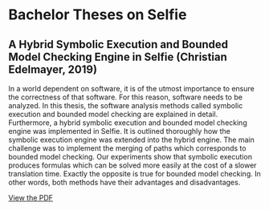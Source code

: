 # Bachelor Theses on Selfie

## A Hybrid Symbolic Execution and Bounded Model Checking Engine in Selfie (Christian Edelmayer, 2019)

In a world dependent on software, it is of the utmost importance to ensure the correctness of that software. For this reason, software needs to be analyzed. In this thesis, the software analysis methods called symbolic execution and bounded model checking are explained in detail. Furthermore, a hybrid symbolic execution and bounded model checking engine was implemented in Selfie. It is outlined thoroughly how the symbolic execution engine was extended into the hybrid engine. The main challenge was to implement the merging of paths which corresponds to bounded model checking. Our experiments show that symbolic execution produces formulas which can be solved more easily at the cost of a slower translation time. Exactly the opposite is true for bounded model checking. In other words, both methods have their advantages and disadvantages.


[View the PDF](https://github.com/cksystemsteaching/selfie/blob/theses/theses/bachelor_thesis_edelmayer.pdf)